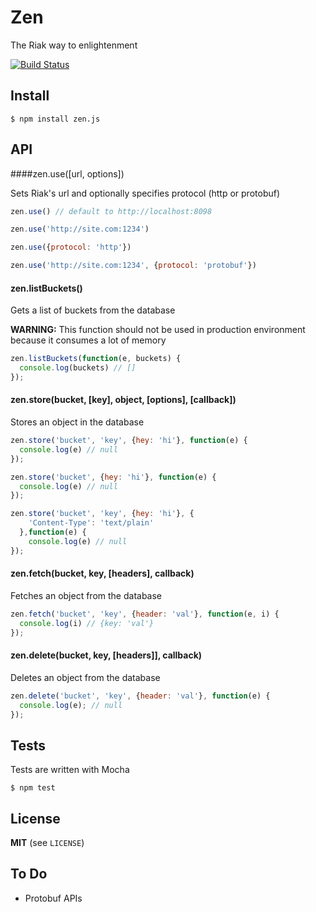Zen
===

The Riak way to enlightenment

[![Build Status](https://secure.travis-ci.org/yawnt/Zen.png?branch=master)](http://travis-ci.org/yawnt/Zen)

## Install

```
$ npm install zen.js
```

## API

####zen.use([url, options])

Sets Riak's url and optionally specifies protocol (http or protobuf)

```javascript
zen.use() // default to http://localhost:8098

zen.use('http://site.com:1234')

zen.use({protocol: 'http'}) 

zen.use('http://site.com:1234', {protocol: 'protobuf'})
```

#### zen.listBuckets()

Gets a list of buckets from the database

__WARNING:__ This function should not be used in production environment because it consumes a lot of memory

```javascript
zen.listBuckets(function(e, buckets) {
  console.log(buckets) // []
});
```

#### zen.store(bucket, [key], object, [options], [callback])

Stores an object in the database

```javascript
zen.store('bucket', 'key', {hey: 'hi'}, function(e) {
  console.log(e) // null
});

zen.store('bucket', {hey: 'hi'}, function(e) {
  console.log(e) // null
});

zen.store('bucket', 'key', {hey: 'hi'}, {
    'Content-Type': 'text/plain'
  },function(e) {
    console.log(e) // null
});
```
#### zen.fetch(bucket, key, [headers], callback)

Fetches an object from the database

```javascript
zen.fetch('bucket', 'key', {header: 'val'}, function(e, i) {
  console.log(i) // {key: 'val'}
});
```

#### zen.delete(bucket, key, [headers]], callback)

Deletes an object from the database

```javascript
zen.delete('bucket', 'key', {header: 'val'}, function(e) {
  console.log(e); // null
});
```

## Tests

Tests are written with Mocha

```
$ npm test
```

## License

__MIT__ (see ```LICENSE```)

## To Do

- Protobuf APIs

